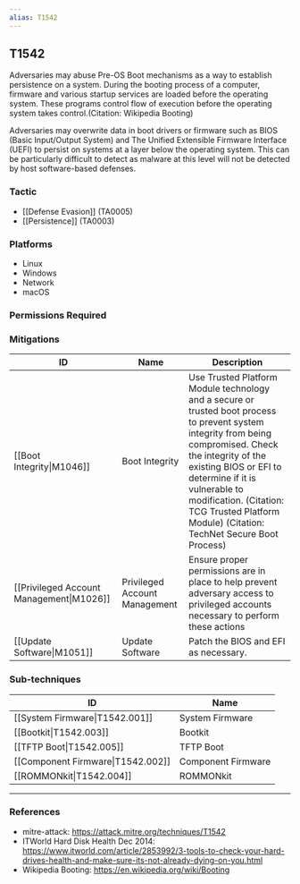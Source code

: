 ```yaml
---
alias: T1542
---
```


## T1542

Adversaries may abuse Pre-OS Boot mechanisms as a way to establish persistence on a system. During the booting process of a computer, firmware and various startup services are loaded before the operating system. These programs control flow of execution before the operating system takes control.(Citation: Wikipedia Booting)

Adversaries may overwrite data in boot drivers or firmware such as BIOS (Basic Input/Output System) and The Unified Extensible Firmware Interface (UEFI) to persist on systems at a layer below the operating system. This can be particularly difficult to detect as malware at this level will not be detected by host software-based defenses.


### Tactic
- [[Defense Evasion]] (TA0005)
- [[Persistence]] (TA0003)

### Platforms
- Linux
- Windows
- Network
- macOS

### Permissions Required

### Mitigations

| ID | Name | Description |
| --- | --- | --- |
| [[Boot Integrity\|M1046]] | Boot Integrity | Use Trusted Platform Module technology and a secure or trusted boot process to prevent system integrity from being compromised. Check the integrity of the existing BIOS or EFI to determine if it is vulnerable to modification. (Citation: TCG Trusted Platform Module) (Citation: TechNet Secure Boot Process) |
| [[Privileged Account Management\|M1026]] | Privileged Account Management | Ensure proper permissions are in place to help prevent adversary access to privileged accounts necessary to perform these actions |
| [[Update Software\|M1051]] | Update Software | Patch the BIOS and EFI as necessary. |

### Sub-techniques

| ID | Name |
| --- | --- |
| [[System Firmware\|T1542.001]] | System Firmware |
| [[Bootkit\|T1542.003]] | Bootkit |
| [[TFTP Boot\|T1542.005]] | TFTP Boot |
| [[Component Firmware\|T1542.002]] | Component Firmware |
| [[ROMMONkit\|T1542.004]] | ROMMONkit |


---
### References

- mitre-attack: https://attack.mitre.org/techniques/T1542
- ITWorld Hard Disk Health Dec 2014: https://www.itworld.com/article/2853992/3-tools-to-check-your-hard-drives-health-and-make-sure-its-not-already-dying-on-you.html
- Wikipedia Booting: https://en.wikipedia.org/wiki/Booting
